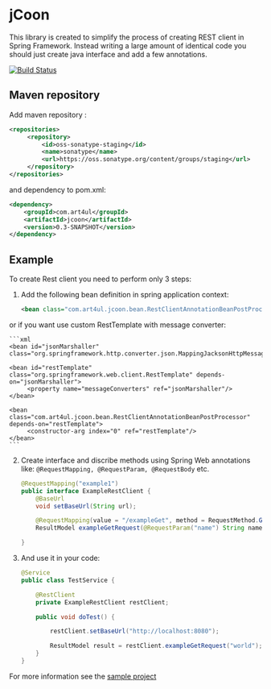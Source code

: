 jCoon
=====
This library is created to simplify the process of creating REST client in Spring Framework. Instead writing a large amount of identical code you should just create java interface and add a few annotations.

[![Build Status](https://travis-ci.org/art4ul/jcoon.svg?branch=master)](https://travis-ci.org/art4ul/jcoon)


Maven repository
-------
Add maven repository :
```xml
<repositories>
     <repository>
         <id>oss-sonatype-staging</id>
         <name>sonatype</name>
         <url>https://oss.sonatype.org/content/groups/staging</url>
     </repository>
</repositories>
```
and dependency to pom.xml:
```xml
<dependency>
    <groupId>com.art4ul</groupId>
    <artifactId>jcoon</artifactId>
    <version>0.3-SNAPSHOT</version>
</dependency>
```

Example
-------
To create Rest client you need to perform only 3 steps:

1. Add the following bean definition in spring application context:

    ```xml
    <bean class="com.art4ul.jcoon.bean.RestClientAnnotationBeanPostProcessor"/>
    ```

  or if you want use custom RestTemplate with message converter:

    ```xml
    <bean id="jsonMarshaller" class="org.springframework.http.converter.json.MappingJacksonHttpMessageConverter"/>

    <bean id="restTemplate" class="org.springframework.web.client.RestTemplate" depends-on="jsonMarshaller">
         <property name="messageConverters" ref="jsonMarshaller"/>
    </bean>

    <bean class="com.art4ul.jcoon.bean.RestClientAnnotationBeanPostProcessor" depends-on="restTemplate">
         <constructor-arg index="0" ref="restTemplate"/>
    </bean>
    ```

2. Create interface and discribe methods using Spring Web annotations like: ``` @RequestMapping, @RequestParam, @RequestBody ``` etc.

    ``` java
    @RequestMapping("example1")
    public interface ExampleRestClient {
        @BaseUrl
        void setBaseUrl(String url);

        @RequestMapping(value = "/exampleGet", method = RequestMethod.GET)
        ResultModel exampleGetRequest(@RequestParam("name") String name);

    }
    ```

3. And use it in your code:

    ``` java
    @Service
    public class TestService {

        @RestClient
        private ExampleRestClient restClient;

        public void doTest() {

            restClient.setBaseUrl("http://localhost:8080");

            ResultModel result = restClient.exampleGetRequest("world");
        }
    }
    ```

For more information see the [sample project](https://github.com/art4ul/jcoon-example)
